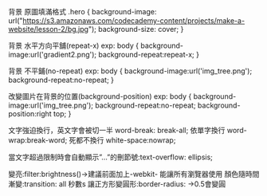 背景 原圖填滿格式
.hero {
  background-image: url("https://s3.amazonaws.com/codecademy-content/projects/make-a-website/lesson-2/bg.jpg");
  background-size: cover;
}

背景 水平方向平舖(repeat-x)
exp:
body
{
background-image:url('gradient2.png');
background-repeat:repeat-x;
}

背景 不平鋪(no-repeat)
exp:
body
{
background-image:url('img_tree.png');
background-repeat:no-repeat;
}

改變圖片在背景的位置(background-position)
exp:
body
{
background-image:url('img_tree.png');
background-repeat:no-repeat;
background-position:right top;
}

文字強迫換行，英文字會被切一半 word-break: break-all;
依單字換行 word-wrap:break-word;
死都不換行 white-space:nowrap;

當文字超過限制時會自動顯示”…”的刪節號:text-overflow: ellipsis;

變亮:filter:brightness()→建議前面加上-webkit- 能讓所有瀏覽器使用
顏色隨時間漸變:transition: all 秒數s
讓正方形變圓形:border-radius: →0.5會變圓


